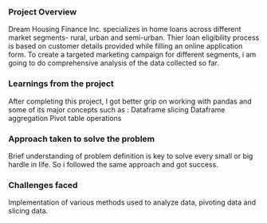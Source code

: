 ### Project Overview

 Dream Housing Finance Inc. specializes in home loans across different market segments- rural, urban and semi-urban. Thier loan eligibility process is based on customer details provided while filling an online application form. To create a targeted marketing campaign for different segments, i am going to do comprehensive analysis of the data collected so far.


### Learnings from the project

 After completing this project, I got better grip on working with pandas and some of its major concepts such as :
Dataframe slicing
Dataframe aggregation
Pivot table operations


### Approach taken to solve the problem

 Brief understanding of problem definition is key to solve every small or big hardle in life. So i followed the same approach and got success.


### Challenges faced

 Implementation of various methods used to analyze data, pivoting data and slicing data.


